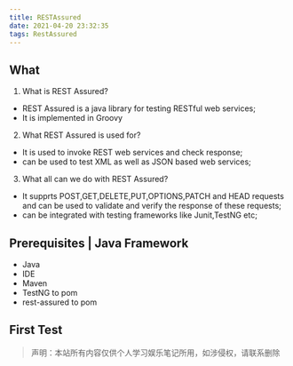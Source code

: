 ```yaml
---
title: RESTAssured
date: 2021-04-20 23:32:35
tags: RestAssured
---
```


## What
1. What is REST Assured?
- REST Assured is a java library for testing RESTful web services;
- It is implemented in Groovy
2. What REST Assured is used for?
- It is used to invoke REST web services and check response;
- can be used to test XML as well as JSON based web services;
3. What all can we do with REST Assured?
- It supprts POST,GET,DELETE,PUT,OPTIONS,PATCH and HEAD requests and can be used to validate and verify the response of these requests;
- can be integrated with testing frameworks like Junit,TestNG etc;

## Prerequisites | Java Framework
- Java
- IDE
- Maven
- TestNG to pom
- rest-assured to pom

## First Test




> 声明：本站所有内容仅供个人学习娱乐笔记所用，如涉侵权，请联系删除